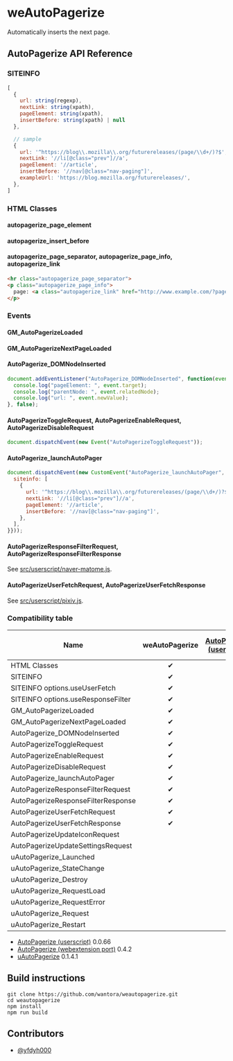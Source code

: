 # weAutoPagerize

Automatically inserts the next page.

## AutoPagerize API Reference

### SITEINFO

```js
[
  {
    url: string(regexp),
    nextLink: string(xpath),
    pageElement: string(xpath),
    insertBefore: string(xpath) | null
  },

  // sample
  {
    url: '^https://blog\\.mozilla\\.org/futurereleases/(page/\\d+/)?$',
    nextLink: '//li[@class="prev"]//a',
    pageElement: '//article',
    insertBefore: '//nav[@class="nav-paging"]',
    exampleUrl: 'https://blog.mozilla.org/futurereleases/',
  },
]
```

### HTML Classes

#### autopagerize_page_element

#### autopagerize_insert_before

#### autopagerize_page_separator, autopagerize_page_info, autopagerize_link

```html
<hr class="autopagerize_page_separator">
<p class="autopagerize_page_info">
  page: <a class="autopagerize_link" href="http://www.example.com/?page=2">2</a>
</p>
```

### Events

#### GM_AutoPagerizeLoaded

#### GM_AutoPagerizeNextPageLoaded

#### AutoPagerize_DOMNodeInserted

```js
document.addEventListener("AutoPagerize_DOMNodeInserted", function(event) {
  console.log("pageElement: ", event.target);
  console.log("parentNode: ", event.relatedNode);
  console.log("url: ", event.newValue);
}, false);
```

#### AutoPagerizeToggleRequest, AutoPagerizeEnableRequest, AutoPagerizeDisableRequest

```js
document.dispatchEvent(new Event("AutoPagerizeToggleRequest"));
```

#### AutoPagerize_launchAutoPager

```js
document.dispatchEvent(new CustomEvent("AutoPagerize_launchAutoPager", {detail: {
  siteinfo: [
    {
      url: '^https://blog\\.mozilla\\.org/futurereleases/(page/\\d+/)?$',
      nextLink: '//li[@class="prev"]//a',
      pageElement: '//article',
      insertBefore: '//nav[@class="nav-paging"]',
    },
  ],
}}));
```

#### AutoPagerizeResponseFilterRequest, AutoPagerizeResponseFilterResponse

See [src/userscript/naver-matome.js](src/userscript/naver-matome.js).

#### AutoPagerizeUserFetchRequest, AutoPagerizeUserFetchResponse

See [src/userscript/pixiv.js](src/userscript/pixiv.js).

### Compatibility table

| Name                               | weAutoPagerize | [AutoPagerize (userscript)](https://github.com/swdyh/autopagerize) | [AutoPagerize (webextension port)](https://addons.mozilla.org/firefox/addon/autopagerize-for-quantum/) | [uAutoPagerize](https://addons.mozilla.org/firefox/addon/uautopagerize/) |
| ---------------------------------- |:---:|:---:|:---:|:---:|
| HTML Classes                       | ✔  | ✔  | ✔  | ✔  |
| SITEINFO                           | ✔  | ✔  | ✔  | ✔  |
| SITEINFO options.useUserFetch      | ✔  |     |     |     |
| SITEINFO options.useResponseFilter | ✔  |     |     |     |
| GM_AutoPagerizeLoaded              | ✔  | ✔  | ✔  | ✔  |
| GM_AutoPagerizeNextPageLoaded      | ✔  | ✔  | ✔  | ✔  |
| AutoPagerize_DOMNodeInserted       | ✔  | ✔  | ✔  | ✔  |
| AutoPagerizeToggleRequest          | ✔  | ✔  | ✔  | ✔  |
| AutoPagerizeEnableRequest          | ✔  |     | ✔  | ✔  |
| AutoPagerizeDisableRequest         | ✔  |     | ✔  | ✔  |
| AutoPagerize_launchAutoPager       | ✔  |     |     | ✔  |
| AutoPagerizeResponseFilterRequest  | ✔  |     |     |     |
| AutoPagerizeResponseFilterResponse | ✔  |     |     |     |
| AutoPagerizeUserFetchRequest       | ✔  |     |     |     |
| AutoPagerizeUserFetchResponse      | ✔  |     |     |     |
| AutoPagerizeUpdateIconRequest      |     | ✔  |     |     |
| AutoPagerizeUpdateSettingsRequest  |     |     | ✔  |     |
| uAutoPagerize_Launched             |     |     |     |     |
| uAutoPagerize_StateChange          |     |     |     | ✔  |
| uAutoPagerize_Destroy              |     |     |     | ✔  |
| uAutoPagerize_RequestLoad          |     |     |     | ✔  |
| uAutoPagerize_RequestError         |     |     |     | ✔  |
| uAutoPagerize_Request              |     |     |     | ✔  |
| uAutoPagerize_Restart              |     |     |     | ✔  |

* [AutoPagerize (userscript)](https://github.com/swdyh/autopagerize) 0.0.66
* [AutoPagerize (webextension port)](https://addons.mozilla.org/firefox/addon/autopagerize-for-quantum/) 0.4.2
* [uAutoPagerize](https://addons.mozilla.org/firefox/addon/uautopagerize/) 0.1.4.1

## Build instructions

```
git clone https://github.com/wantora/weautopagerize.git
cd weautopagerize
npm install
npm run build
```

## Contributors

* [@yfdyh000](https://github.com/yfdyh000)
